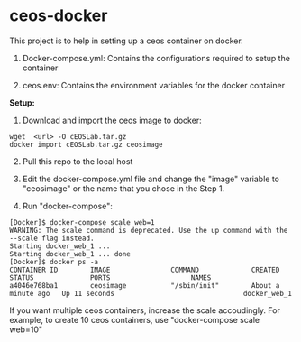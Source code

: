# ceos-docker

This project is to help in setting up a ceos container on docker. 

1. Docker-compose.yml: Contains the configurations required to setup the container

2. ceos.env: Contains the environment variables for the docker container

**Setup:**

1. Download and import the ceos image to docker:

```
wget  <url> -O cEOSLab.tar.gz
docker import cEOSLab.tar.gz ceosimage
```

2. Pull this repo to the local host

3. Edit the docker-compose.yml file and change the "image" variable to "ceosimage" or the name that you chose in the Step 1. 

4. Run "docker-compose":  

```
[Docker]$ docker-compose scale web=1  
WARNING: The scale command is deprecated. Use the up command with the --scale flag instead.  
Starting docker_web_1 ...  
Starting docker_web_1 ... done  
[Docker]$ docker ps -a  
CONTAINER ID        IMAGE               COMMAND             CREATED              STATUS              PORTS                    NAMES  
a4046e768ba1        ceosimage           "/sbin/init"        About a minute ago   Up 11 seconds                                docker_web_1  
```

If you want multiple ceos containers, increase the scale accoudingly. For example, to create 10 ceos containers, use "docker-compose scale web=10"
